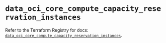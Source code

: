 # `data_oci_core_compute_capacity_reservation_instances`

Refer to the Terraform Registry for docs: [`data_oci_core_compute_capacity_reservation_instances`](https://registry.terraform.io/providers/oracle/oci/6.18.0/docs/data-sources/core_compute_capacity_reservation_instances).
